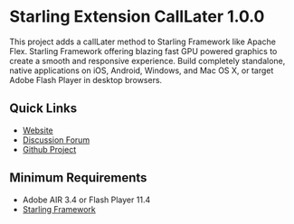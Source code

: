 # Starling Extension CallLater 1.0.0

This project adds a callLater method to Starling Framework like Apache Flex. Starling Framework offering blazing fast GPU powered graphics to create a smooth and responsive experience. Build completely standalone, native applications on iOS, Android, Windows, and Mac OS X, or target Adobe Flash Player in desktop browsers.

## Quick Links

* [Website](http://pol2095.free.fr/Starling-Extension-CallLater/)
* [Discussion Forum](http://forum.starling-framework.org/)
* [Github Project](https://github.com/pol2095/starling-extensions-CallLater)

## Minimum Requirements

* Adobe AIR 3.4 or Flash Player 11.4
* [Starling Framework](http://gamua.com/starling/)
